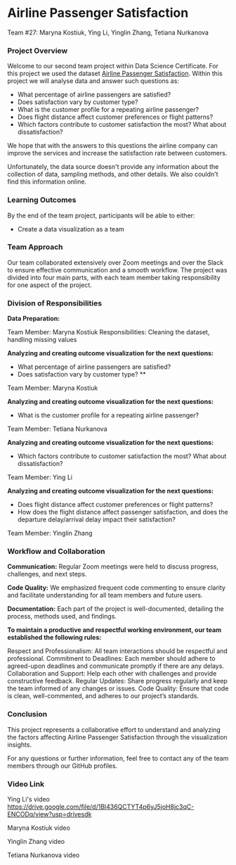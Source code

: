 # Airline Passenger Satisfaction
Team #27: Maryna Kostiuk, Ying Li, Yinglin Zhang, Tetiana Nurkanova


### Project Overview

Welcome to our second team project within Data Science Certificate. For this project we used the dataset [Airline Passenger Satisfaction](https://www.kaggle.com/datasets/teejmahal20/airline-passenger-satisfaction). Within this project we will analyse data and answer such questions as: 
- What percentage of airline passengers are satisfied?
- Does satisfaction vary by customer type?
- What is the customer profile for a repeating airline passenger?
- Does flight distance affect customer preferences or flight patterns?
- Which factors contribute to customer satisfaction the most? What about dissatisfaction?
  
We hope that with the answers to this questions the airline company can improve the services and increase the satisfaction rate between customers. 


Unfortunately, the data source doesn't provide any information about the collection of data, sampling methods, and other details. We also couldn't find this information online. 


### Learning Outcomes
By the end of the team project, participants will be able to either:
* Create a data visualization as a team



### Team Approach
Our team collaborated extensively over Zoom meetings and over the Slack to ensure effective communication and a smooth workflow. The project was divided into four main parts, with each team member taking responsibility for one aspect of the project.

### Division of Responsibilities
**Data Preparation:**

Team Member: Maryna Kostiuk
Responsibilities: Cleaning the dataset, handling missing values

**Analyzing and creating outcome visualization for the next questions:**

- What percentage of airline passengers are satisfied?
- Does satisfaction vary by customer type? **

Team Member: Maryna Kostiuk

**Analyzing and creating outcome visualization for the next questions:**

- What is the customer profile for a repeating airline passenger?

Team Member: Tetiana Nurkanova


**Analyzing and creating outcome visualization for the next questions:**
- Which factors contribute to customer satisfaction the most? What about dissatisfaction?

Team Member: Ying Li

**Analyzing and creating outcome visualization for the next questions:**
- Does flight distance affect customer preferences or flight patterns? 
- How does the flight distance affect passenger satisfaction, and does the departure delay/arrival delay impact their satisfaction?

Team Member: Yinglin Zhang



### Workflow and Collaboration
**Communication:** Regular Zoom meetings were held to discuss progress, challenges, and next steps.

**Code Quality:** We emphasized frequent code commenting to ensure clarity and facilitate understanding for all team members and future users.

**Documentation:** Each part of the project is well-documented, detailing the process, methods used, and findings.



**To maintain a productive and respectful working environment, our team established the following rules:**

Respect and Professionalism: All team interactions should be respectful and professional.
Commitment to Deadlines: Each member should adhere to agreed-upon deadlines and communicate promptly if there are any delays.
Collaboration and Support: Help each other with challenges and provide constructive feedback.
Regular Updates: Share progress regularly and keep the team informed of any changes or issues.
Code Quality: Ensure that code is clean, well-commented, and adheres to our project’s standards.


### Conclusion
This project represents a collaborative effort to understand and analyzing the factors affecting Airline Passenger Satisfaction through the visualization insights.

For any questions or further information, feel free to contact any of the team members through our GitHub profiles.


### Video Link
Ying Li's video https://drive.google.com/file/d/1Bl436QCTYT4p6yJ5joH8jc3qC-ENCODq/view?usp=drivesdk

Maryna Kostiuk video 

Yinglin Zhang video 

Tetiana Nurkanova video 

